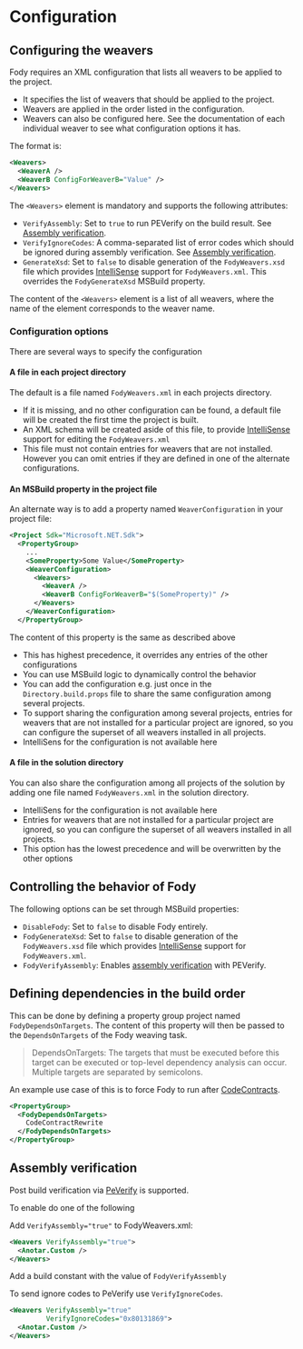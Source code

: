 # Configuration

## Configuring the weavers
Fody requires an XML configuration that lists all weavers to be applied to the project.

- It specifies the list of weavers that should be applied to the project.
- Weavers are applied in the order listed in the configuration. 
- Weavers can also be configured here. See the documentation of each individual weaver to see what configuration options it has.

The format is:

```xml
<Weavers>
  <WeaverA />
  <WeaverB ConfigForWeaverB="Value" />
</Weavers>
```

The `<Weavers>` element is mandatory and supports the following attributes:

 * `VerifyAssembly`: Set to `true` to run PEVerify on the build result. See [Assembly verification](#assembly-verification).
 * `VerifyIgnoreCodes`: A comma-separated list of error codes which should be ignored during assembly verification. See [Assembly verification](#assembly-verification).
 * `GenerateXsd`: Set to `false` to disable generation of the `FodyWeavers.xsd` file which provides [IntelliSense](https://docs.microsoft.com/en-us/visualstudio/ide/using-intellisense) 
   support for `FodyWeavers.xml`. This overrides the `FodyGenerateXsd` MSBuild property.

The content of the `<Weavers>` element is a list of all weavers, where the name of the element corresponds to the weaver name.

### Configuration options
There are several ways to specify the configuration

#### A file in each project directory

The default is a file named `FodyWeavers.xml` in each projects directory. 
- If it is missing, and no other configuration can be found, a default file will be created the first time the project is built.
- An XML schema will be created aside of this file, to provide [IntelliSense](https://docs.microsoft.com/en-us/visualstudio/ide/using-intellisense) support for editing the `FodyWeavers.xml`
- This file must not contain entries for weavers that are not installed. However you can omit entries if they are defined in one of the alternate configurations.


#### An MSBuild property in the project file

An alternate way is to add a property named `WeaverConfiguration` in your project file:
```xml
<Project Sdk="Microsoft.NET.Sdk">
  <PropertyGroup>
    ...
    <SomeProperty>Some Value</SomeProperty>
    <WeaverConfiguration>
      <Weavers>
        <WeaverA />
        <WeaverB ConfigForWeaverB="$(SomeProperty)" />
      </Weavers>
    </WeaverConfiguration>
  </PropertyGroup>
```
The content of this property is the same as described above
- This has highest precedence, it overrides any entries of the other configurations
- You can use MSBuild logic to dynamically control the behavior
- You can add the configuration e.g. just once in the `Directory.build.props` file to 
  share the same configuration among several projects.
- To support sharing the configuration among several projects, entries for weavers that are not installed for a particular project are ignored, so you can configure the superset of all weavers installed in all projects.
- IntelliSens for the configuration is not available here


#### A file in the solution directory
You can also share the configuration among all projects of the solution by adding one file named `FodyWeavers.xml`
in the solution directory.
- IntelliSens for the configuration is not available here
- Entries for weavers that are not installed for a particular project are ignored, so you can configure the superset of all weavers installed in all projects.
- This option has the lowest precedence and will be overwritten by the other options


## Controlling the behavior of Fody

The following options can be set through MSBuild properties:

 * `DisableFody`: Set to `false` to disable Fody entirely.
 * `FodyGenerateXsd`: Set to `false` to disable generation of the `FodyWeavers.xsd` file which provides [IntelliSense](https://docs.microsoft.com/en-us/visualstudio/ide/using-intellisense) support for `FodyWeavers.xml`.
 * `FodyVerifyAssembly`: Enables [assembly verification](#assembly-verification) with PEVerify.


## Defining dependencies in the build order

This can be done by defining a property group project named `FodyDependsOnTargets`. The content of this property will then be passed to the `DependsOnTargets` of the Fody weaving task.

> DependsOnTargets: The targets that must be executed before this target can be executed or top-level dependency analysis can occur. Multiple targets are separated by semicolons.

An example use case of this is to force Fody to run after [CodeContracts](https://docs.microsoft.com/en-us/dotnet/framework/debug-trace-profile/code-contracts).

```xml
<PropertyGroup>
  <FodyDependsOnTargets>
    CodeContractRewrite
  </FodyDependsOnTargets>
</PropertyGroup>
```


## Assembly verification

Post build verification via [PeVerify](https://docs.microsoft.com/en-us/dotnet/framework/tools/peverify-exe-peverify-tool) is supported.

To enable do one of the following

Add `VerifyAssembly="true"` to FodyWeavers.xml:

```xml
<Weavers VerifyAssembly="true">
  <Anotar.Custom />
</Weavers>
```

Add a build constant with the value of `FodyVerifyAssembly`

To send ignore codes to PeVerify use `VerifyIgnoreCodes`.

```xml
<Weavers VerifyAssembly="true"
         VerifyIgnoreCodes="0x80131869">
  <Anotar.Custom />
</Weavers>
```